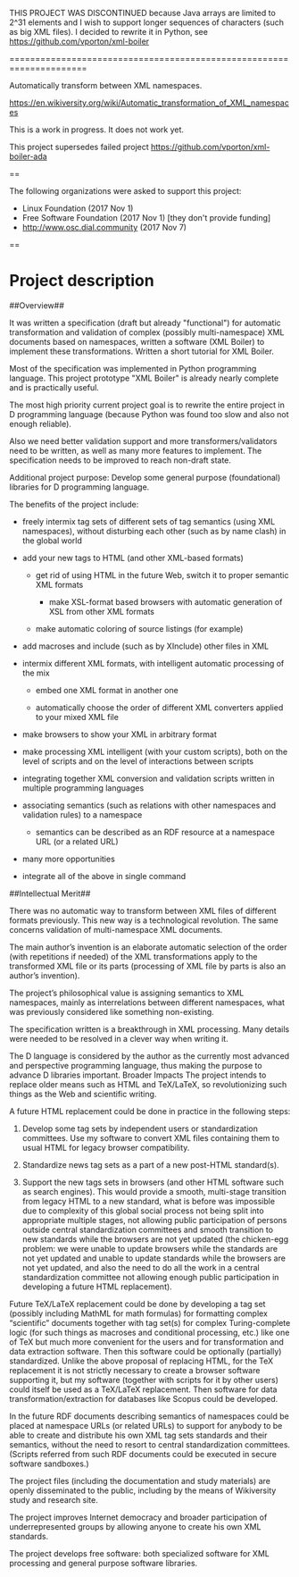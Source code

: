 THIS PROJECT WAS DISCONTINUED because Java arrays are limited to 2^31 elements
and I wish to support longer sequences of characters (such as big XML files).
I decided to rewrite it in Python, see
https://github.com/vporton/xml-boiler

=====================================================================

Automatically transform between XML namespaces.

https://en.wikiversity.org/wiki/Automatic_transformation_of_XML_namespaces

This is a work in progress. It does not work yet.

This project supersedes failed project
https://github.com/vporton/xml-boiler-ada

==

The following organizations were asked to support this project:
* Linux Foundation (2017 Nov 1)
* Free Software Foundation (2017 Nov 1) [they don't provide funding]
* http://www.osc.dial.community (2017 Nov 7)

==

# Project description #

##Overview##

It was written a specification (draft but already "functional") for automatic transformation and validation of complex (possibly multi-namespace) XML documents based on namespaces, written a software (XML Boiler) to implement these transformations. Written a short tutorial for XML Boiler.

Most of the specification was implemented in Python programming language. This project prototype "XML Boiler" is already nearly complete and is practically useful.

The most high priority current project goal is to rewrite the entire project in D programming language (because Python was found too slow and also not enough reliable).

Also we need better validation support and more transformers/validators need to be written, as well as many more features to implement. The specification needs to be improved to reach non-draft state.

Additional project purpose: Develop some general purpose (foundational) libraries for D programming language.

The benefits of the project include:

* freely intermix tag sets of different sets of tag semantics (using XML namespaces), without disturbing each other (such as by name clash) in the global world

* add your new tags to HTML (and other XML-based formats)

   * get rid of using HTML in the future Web, switch it to proper semantic XML formats

     * make XSL-format based browsers with automatic generation of XSL from other XML formats

   * make automatic coloring of source listings (for example)

* add macroses and include (such as by XInclude) other files in XML

* intermix different XML formats, with intelligent automatic processing of the mix

  * embed one XML format in another one

  * automatically choose the order of different XML converters applied to your mixed XML file

* make browsers to show your XML in arbitrary format

* make processing XML intelligent (with your custom scripts), both on the level of scripts and on the level of interactions between scripts

* integrating together XML conversion and validation scripts written in multiple programming languages

* associating semantics (such as relations with other namespaces and validation rules) to a namespace

  * semantics can be described as an RDF resource at a namespace URL (or a related URL)

* many more opportunities

* integrate all of the above in single command

##Intellectual Merit##

There was no automatic way to transform between XML files of different formats previously. This new way is a technological revolution. The same concerns validation of multi-namespace XML documents.

The main author’s invention is an elaborate automatic selection of the order (with repetitions if needed) of the XML transformations apply to the transformed XML file or its parts (processing of XML file by parts is also an author’s invention).

The project’s philosophical value is assigning semantics to XML namespaces, mainly as interrelations between different namespaces, what was previously considered like something non-existing.

The specification written is a breakthrough in XML processing. Many details were needed to be resolved in a clever way when writing it.

The D language is considered by the author as the currently most advanced and perspective programming language, thus making the purpose to advance D libraries important.
Broader Impacts
The project intends to replace older means such as HTML and TeX/LaTeX, so revolutionizing such things as the Web and scientific writing.

A future HTML replacement could be done in practice in the following steps:

1. Develop some tag sets by independent users or standardization committees. Use my software to convert XML files containing them to usual HTML for legacy browser compatibility.

2. Standardize news tag sets as a part of a new post-HTML standard(s).

3. Support the new tags sets in browsers (and other HTML software such as search engines).
This would provide a smooth, multi-stage transition from legacy HTML to a new standard, what is before was impossible due to complexity of this global social process not being split into appropriate multiple stages, not allowing public participation of persons outside central standardization committees and smooth transition to new standards while the browsers are not yet updated (the chicken-egg problem: we were unable to update browsers while the standards are not yet updated and unable to update standards while the browsers are not yet updated, and also the need to do all the work in a central standardization committee not allowing enough public participation in developing a future HTML replacement).

Future TeX/LaTeX replacement could be done by developing a tag set (possibly including MathML for math formulas) for formatting complex “scientific” documents together with tag set(s) for complex Turing-complete logic (for such things as macroses and conditional processing, etc.) like one of TeX but much more convenient for the users and for transformation and data extraction software. Then this software could be optionally (partially) standardized. Unlike the above proposal of replacing HTML, for the TeX replacement it is not strictly necessary to create a browser software supporting it, but my software (together with scripts for it by other users) could itself be used as a TeX/LaTeX replacement. Then software for data transformation/extraction for databases like Scopus could be developed.

In the future RDF documents describing semantics of namespaces could be placed at namespace URLs (or related URLs) to support for anybody to be able to create and distribute his own XML tag sets standards and their semantics, without the need to resort to central standardization committees. (Scripts referred from such RDF documents could be executed in secure software sandboxes.)

The project files (including the documentation and study materials) are openly disseminated to the public, including by the means of Wikiversity study and research site.

The project improves Internet democracy and broader participation of underrepresented groups by allowing anyone to create his own XML standards.

The project develops free software: both specialized software for XML processing and general purpose software libraries.
